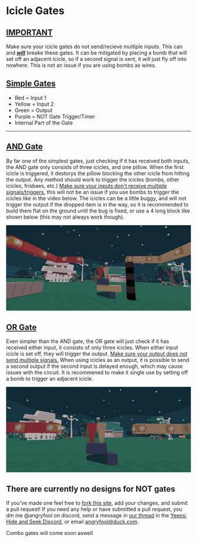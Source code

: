 # Icicle Gates

## [**IMPORTANT**](#important)
Make sure your icicle gates do not send/recieve multiple inputs. This can and <u>***will***</u> breake these gates. It can be mitigated by placing a bomb that will set off an adjacent icicle, so if a second signal is sent, it will just fly off into nowhere. This is not an issue if you are using bombs as wires.

## [Simple Gates](#simple-gates)

- Red = Input 1
- Yellow = Input 2
- Green = Output
- Purple = NOT Gate Trigger/Timer
- Internal Part of the Gate

----


## [AND Gate](#and-gate)
By far one of the simplest gates, just checking if it has received both inputs, the AND gate only consists of three icicles, and one pillow. When the first icicle is triggered, it destorys the pillow blocking the other icicle from hitting the output. Any method should work to trigger the icicles (bombs, other icicles, frisbees, etc.) [Make sure your inputs don't receive multiple signals/triggers](#important), this will not be an issue if you use bombs to trigger the icicles like in the video below. The icicles can be a little buggy, and will not trigger the output if the dropped item is in the way, so it is recommended to build them flat on the ground until the bug is fixed, or use a 4 long block like shown below (this may not always work though).

![and gate side view video](images/AND-icicle.gif)

## [OR Gate](#or-gate)
Even simpler than the AND gate, the OR gate will just check if it has received either input, it consists of only three icicles. When either input icicle is set off, they will trigger the output. [Make sure your output does not send multiple signals.](#important) When using icicles as an output, it is possible to send a second output if the second input is delayed enough, which may cause issues with the circuit. It is recommened to make it single use by setting off a bomb to trigger an adjacent icicle.

![or gate side view video](images/OR-icicle.gif)


## There are currently no designs for NOT gates
If you've made one feel free to [fork this site](https://github.com/lrutjens/lrutjens.github.io), add your changes, and submit a pull request! If you need any help or have submitted a pull request, you dm me @angryfool on discord, send a message in [our thread](https://discord.com/channels/1197017602292207666/1234241641272049795/1234241641272049795) in the [Yeeps: Hide and Seek Discord](https://discord.com/invite/yeeps), or email [angryfool@duck.com](mailto:angryfool@duck.com).

Combo gates will come soon aswell